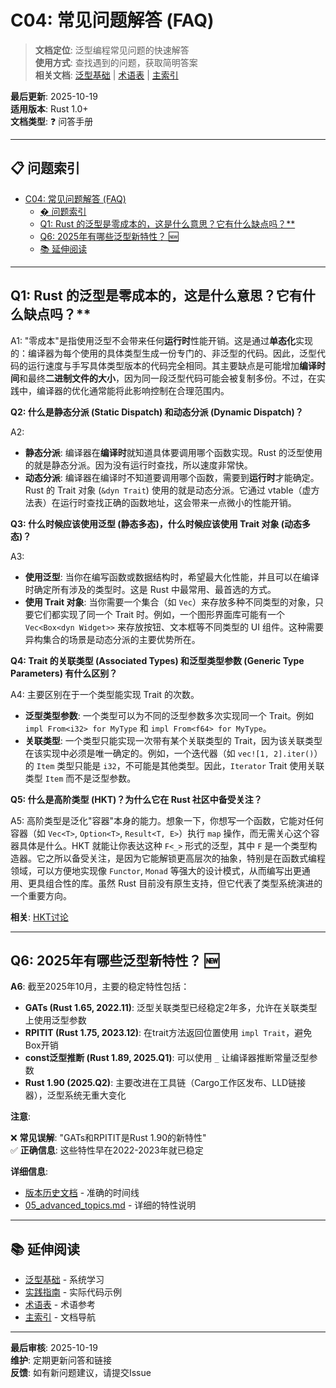 ﻿# C04: 常见问题解答 (FAQ)

> **文档定位**: 泛型编程常见问题的快速解答  
> **使用方式**: 查找遇到的问题，获取简明答案  
> **相关文档**: [泛型基础](./generic_fundamentals.md) | [术语表](./Glossary.md) | [主索引](./00_MASTER_INDEX.md)

**最后更新**: 2025-10-19  
**适用版本**: Rust 1.0+  
**文档类型**: ❓ 问答手册

---

## 📋 问题索引

- [C04: 常见问题解答 (FAQ)](#c04-常见问题解答-faq)
  - [� 问题索引](#-问题索引)
  - [Q1: Rust 的泛型是零成本的，这是什么意思？它有什么缺点吗？\*\*](#q1-rust-的泛型是零成本的这是什么意思它有什么缺点吗)
  - [Q6: 2025年有哪些泛型新特性？ 🆕](#q6-2025年有哪些泛型新特性-)
  - [📚 延伸阅读](#-延伸阅读)

---

## Q1: Rust 的泛型是零成本的，这是什么意思？它有什么缺点吗？**

A1: "零成本"是指使用泛型不会带来任何**运行时**性能开销。这是通过**单态化**实现的：编译器为每个使用的具体类型生成一份专门的、非泛型的代码。因此，泛型代码的运行速度与手写具体类型版本的代码完全相同。其主要缺点是可能增加**编译时间**和最终**二进制文件的大小**，因为同一段泛型代码可能会被复制多份。不过，在实践中，编译器的优化通常能将此影响控制在合理范围内。

**Q2: 什么是静态分派 (Static Dispatch) 和动态分派 (Dynamic Dispatch)？**

A2:

- **静态分派**: 编译器在**编译时**就知道具体要调用哪个函数实现。Rust 的泛型使用的就是静态分派。因为没有运行时查找，所以速度非常快。
- **动态分派**: 编译器在编译时不知道要调用哪个函数，需要到**运行时**才能确定。Rust 的 Trait 对象 (`&dyn Trait`) 使用的就是动态分派。它通过 vtable（虚方法表）在运行时查找正确的函数地址，这会带来一点微小的性能开销。

**Q3: 什么时候应该使用泛型 (静态多态)，什么时候应该使用 Trait 对象 (动态多态)？**

A3:

- **使用泛型**: 当你在编写函数或数据结构时，希望最大化性能，并且可以在编译时确定所有涉及的类型时。这是 Rust 中最常用、最首选的方式。
- **使用 Trait 对象**: 当你需要一个集合（如 `Vec`）来存放多种不同类型的对象，只要它们都实现了同一个 Trait 时。例如，一个图形界面库可能有一个 `Vec<Box<dyn Widget>>` 来存放按钮、文本框等不同类型的 UI 组件。这种需要异构集合的场景是动态分派的主要优势所在。

**Q4: Trait 的关联类型 (Associated Types) 和泛型类型参数 (Generic Type Parameters) 有什么区别？**

A4: 主要区别在于一个类型能实现 Trait 的次数。

- **泛型类型参数**: 一个类型可以为不同的泛型参数多次实现同一个 Trait。例如 `impl From<i32> for MyType` 和 `impl From<f64> for MyType`。
- **关联类型**: 一个类型只能实现一次带有某个关联类型的 Trait，因为该关联类型在该实现中必须是唯一确定的。例如，一个迭代器（如 `vec![1, 2].iter()`）的 `Item` 类型只能是 `i32`，不可能是其他类型。因此，`Iterator` Trait 使用关联类型 `Item` 而不是泛型参数。

**Q5: 什么是高阶类型 (HKT)？为什么它在 Rust 社区中备受关注？**

A5: 高阶类型是泛化"容器"本身的能力。想象一下，你想写一个函数，它能对任何容器（如 `Vec<T>`, `Option<T>`, `Result<T, E>`）执行 `map` 操作，而无需关心这个容器具体是什么。HKT 就能让你表达这种 `F<_>` 形式的泛型，其中 `F` 是一个类型构造器。它之所以备受关注，是因为它能解锁更高层次的抽象，特别是在函数式编程领域，可以方便地实现像 `Functor`, `Monad` 等强大的设计模式，从而编写出更通用、更具组合性的库。虽然 Rust 目前没有原生支持，但它代表了类型系统演进的一个重要方向。

**相关**: [HKT讨论](./05_advanced_topics.md#53-a-note-on-higher-kinded-types-hkt)

---

## Q6: 2025年有哪些泛型新特性？ 🆕

**A6**: 截至2025年10月，主要的稳定特性包括：

- **GATs (Rust 1.65, 2022.11)**: 泛型关联类型已经稳定2年多，允许在关联类型上使用泛型参数
- **RPITIT (Rust 1.75, 2023.12)**: 在trait方法返回位置使用 `impl Trait`，避免Box开销
- **const泛型推断 (Rust 1.89, 2025.Q1)**: 可以使用 `_` 让编译器推断常量泛型参数
- **Rust 1.90 (2025.Q2)**: 主要改进在工具链（Cargo工作区发布、LLD链接器），泛型系统无重大变化

**注意**:

❌ **常见误解**: "GATs和RPITIT是Rust 1.90的新特性"  
✅ **正确信息**: 这些特性早在2022-2023年就已稳定

**详细信息**:

- [版本历史文档](./06_rust_features/RUST_VERSION_HISTORY_ACCURATE.md) - 准确的时间线
- [05_advanced_topics.md](./05_advanced_topics.md#54-现代泛型特性进展-2025年更新-) - 详细的特性说明

---

## 📚 延伸阅读

- [泛型基础](./generic_fundamentals.md) - 系统学习
- [实践指南](./PRACTICAL_GENERICS_GUIDE.md) - 实际代码示例
- [术语表](./Glossary.md) - 术语参考
- [主索引](./00_MASTER_INDEX.md) - 文档导航

---

**最后审核**: 2025-10-19  
**维护**: 定期更新问答和链接  
**反馈**: 如有新问题建议，请提交Issue
